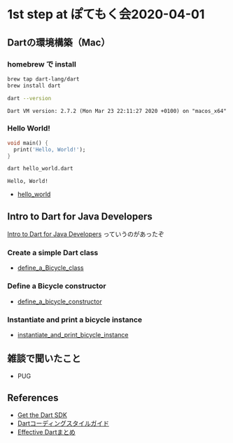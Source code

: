# 1st step at ぽてもく会2020-04-01

## Dartの環境構築（Mac）

### homebrew で install

```sh
brew tap dart-lang/dart
brew install dart

dart --version
```

```
Dart VM version: 2.7.2 (Mon Mar 23 22:11:27 2020 +0100) on "macos_x64"
```

### Hello World!

```dart
void main() {
  print('Hello, World!');
}
```

```sh
dart hello_world.dart
```

```
Hello, World!
```

- [hello_world](src/hello_world.dart)

## Intro to Dart for Java Developers 

[Intro to Dart for Java Developers](https://codelabs.developers.google.com/codelabs/from-java-to-dart/#0) っていうのがあったぞ

### Create a simple Dart class

- [define_a_Bicycle_class](src/from-java-to-dart/define_bicycle_class.dart)

### Define a Bicycle constructor

- [define_a_bicycle_constructor](src/from-java-to-dart/define_bicycle_constructor.dart) 

### Instantiate and print a bicycle instance

- [instantiate_and_print_bicycle_instance](src/from-java-to-dart/instantiate_and_print_bicycle_instance.dart)


## 雑談で聞いたこと

- PUG 

## References 

- [Get the Dart SDK](https://dart.dev/get-dart)
- [Dartコーディングスタイルガイド](https://sbfl.net/blog/2014/12/20/dart-style-guide/)
- [Effective Dartまとめ](https://qiita.com/mkosuke/items/42c19d7edbf111f7fb71)